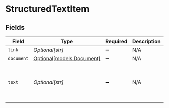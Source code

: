# StructuredTextItem


## Fields

| Field                                                                                                                                                                                                                                                         | Type                                                                                                                                                                                                                                                          | Required                                                                                                                                                                                                                                                      | Description                                                                                                                                                                                                                                                   | Example                                                                                                                                                                                                                                                       |
| ------------------------------------------------------------------------------------------------------------------------------------------------------------------------------------------------------------------------------------------------------------- | ------------------------------------------------------------------------------------------------------------------------------------------------------------------------------------------------------------------------------------------------------------- | ------------------------------------------------------------------------------------------------------------------------------------------------------------------------------------------------------------------------------------------------------------- | ------------------------------------------------------------------------------------------------------------------------------------------------------------------------------------------------------------------------------------------------------------- | ------------------------------------------------------------------------------------------------------------------------------------------------------------------------------------------------------------------------------------------------------------- |
| `link`                                                                                                                                                                                                                                                        | *Optional[str]*                                                                                                                                                                                                                                               | :heavy_minus_sign:                                                                                                                                                                                                                                            | N/A                                                                                                                                                                                                                                                           | https://en.wikipedia.org/wiki/Diffuse_sky_radiation                                                                                                                                                                                                           |
| `document`                                                                                                                                                                                                                                                    | [Optional[models.Document]](../models/document.md)                                                                                                                                                                                                            | :heavy_minus_sign:                                                                                                                                                                                                                                            | N/A                                                                                                                                                                                                                                                           |                                                                                                                                                                                                                                                               |
| `text`                                                                                                                                                                                                                                                        | *Optional[str]*                                                                                                                                                                                                                                               | :heavy_minus_sign:                                                                                                                                                                                                                                            | N/A                                                                                                                                                                                                                                                           | Because its wavelengths are shorter, blue light is more strongly scattered than the longer-wavelength lights, red or green. Hence the result that when looking at the sky away from the direct incident sunlight, the human eye perceives the sky to be blue. |